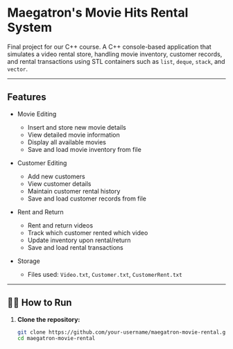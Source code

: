 # Maegatron's Movie Hits Rental System
Final project for our C++ course. 
A C++ console-based application that simulates a video rental store, handling movie inventory, customer records, and rental transactions using STL containers such as `list`, `deque`, `stack`, and `vector`.

---

##  Features

- Movie Editing
  - Insert and store new movie details
  - View detailed movie information
  - Display all available movies
  - Save and load movie inventory from file

- Customer Editing
  - Add new customers
  - View customer details
  - Maintain customer rental history
  - Save and load customer records from file

- Rent and Return
  - Rent and return videos
  - Track which customer rented which video
  - Update inventory upon rental/return
  - Save and load rental transactions

- Storage
  - Files used: `Video.txt`, `Customer.txt`, `CustomerRent.txt`

---

## 🧑‍💻 How to Run

1. **Clone the repository:**
   ```bash
   git clone https://github.com/your-username/maegatron-movie-rental.git
   cd maegatron-movie-rental
